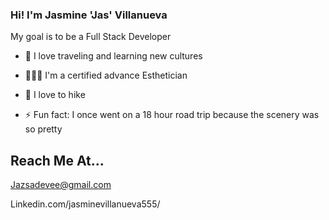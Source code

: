 ### Hi! I'm Jasmine 'Jas' Villanueva

My goal is to be a Full Stack Developer 

- 🛫 I love traveling and learning new cultures
- 💆🏽‍♀️ I'm a certified advance Esthetician 
- 🎒 I love to hike 

- ⚡ Fun fact: I once went on a 18 hour road trip because the scenery was so pretty


## Reach Me At...
Jazsadevee@gmail.com

Linkedin.com/jasminevillanueva555/
